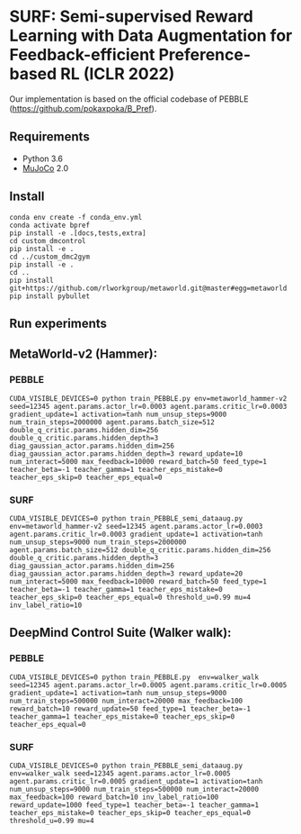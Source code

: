 # SURF: Semi-supervised Reward Learning with Data Augmentation for Feedback-efficient Preference-based RL (ICLR 2022)
Our implementation is based on the official codebase of PEBBLE (https://github.com/pokaxpoka/B_Pref).

## Requirements
- Python 3.6
- [MuJoCo](http://mujoco.org/) 2.0

## Install
```
conda env create -f conda_env.yml
conda activate bpref
pip install -e .[docs,tests,extra]
cd custom_dmcontrol
pip install -e .
cd ../custom_dmc2gym
pip install -e .
cd ..
pip install git+https://github.com/rlworkgroup/metaworld.git@master#egg=metaworld
pip install pybullet
```

## Run experiments 
## MetaWorld-v2 (Hammer):

### PEBBLE
```
CUDA_VISIBLE_DEVICES=0 python train_PEBBLE.py env=metaworld_hammer-v2 seed=12345 agent.params.actor_lr=0.0003 agent.params.critic_lr=0.0003 gradient_update=1 activation=tanh num_unsup_steps=9000 num_train_steps=2000000 agent.params.batch_size=512 double_q_critic.params.hidden_dim=256 double_q_critic.params.hidden_depth=3 diag_gaussian_actor.params.hidden_dim=256 diag_gaussian_actor.params.hidden_depth=3 reward_update=10 num_interact=5000 max_feedback=10000 reward_batch=50 feed_type=1 teacher_beta=-1 teacher_gamma=1 teacher_eps_mistake=0 teacher_eps_skip=0 teacher_eps_equal=0
```

### SURF
```
CUDA_VISIBLE_DEVICES=0 python train_PEBBLE_semi_dataaug.py env=metaworld_hammer-v2 seed=12345 agent.params.actor_lr=0.0003 agent.params.critic_lr=0.0003 gradient_update=1 activation=tanh num_unsup_steps=9000 num_train_steps=2000000 agent.params.batch_size=512 double_q_critic.params.hidden_dim=256 double_q_critic.params.hidden_depth=3 diag_gaussian_actor.params.hidden_dim=256 diag_gaussian_actor.params.hidden_depth=3 reward_update=20 num_interact=5000 max_feedback=10000 reward_batch=50 feed_type=1 teacher_beta=-1 teacher_gamma=1 teacher_eps_mistake=0 teacher_eps_skip=0 teacher_eps_equal=0 threshold_u=0.99 mu=4 inv_label_ratio=10
```

## DeepMind Control Suite (Walker walk):

### PEBBLE
```
CUDA_VISIBLE_DEVICES=0 python train_PEBBLE.py  env=walker_walk seed=12345 agent.params.actor_lr=0.0005 agent.params.critic_lr=0.0005 gradient_update=1 activation=tanh num_unsup_steps=9000 num_train_steps=500000 num_interact=20000 max_feedback=100 reward_batch=10 reward_update=50 feed_type=1 teacher_beta=-1 teacher_gamma=1 teacher_eps_mistake=0 teacher_eps_skip=0 teacher_eps_equal=0
```

### SURF
```
CUDA_VISIBLE_DEVICES=0 python train_PEBBLE_semi_dataaug.py env=walker_walk seed=12345 agent.params.actor_lr=0.0005 agent.params.critic_lr=0.0005 gradient_update=1 activation=tanh num_unsup_steps=9000 num_train_steps=500000 num_interact=20000 max_feedback=100 reward_batch=10 inv_label_ratio=100 reward_update=1000 feed_type=1 teacher_beta=-1 teacher_gamma=1 teacher_eps_mistake=0 teacher_eps_skip=0 teacher_eps_equal=0 threshold_u=0.99 mu=4
```
